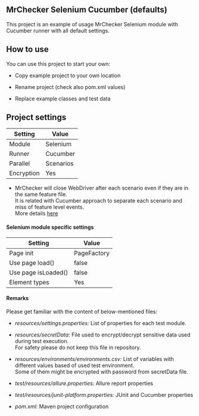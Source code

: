 MrChecker Selenium Cucumber (defaults)
-------------------

This project is an example of usage MrChecker Selenium module with Cucumber runner with all default settings.

## How to use

You can use this project to start your own:

* Copy example project to your own location

* Rename project (check also pom.xml values)

* Replace example classes and test data

## Project settings

| Setting    | Value     |
|------------|-----------|
| Module     | Selenium  |
| Runner     | Cucumber  |
| Parallel   | Scenarios |
| Encryption | Yes       |

* MrChecker will close WebDriver after each scenario even if they are in the same feature file. \
  It is related with Cucumber approach to separate each scenario and miss of feature level events. \
  More details [here](https://github.com/cucumber/cucumber-jvm/issues/2702)

#### Selenium module specific settings

| Setting             | Value       |  
|---------------------|-------------|
| Page init           | PageFactory | 
| Use page load()     | false       |  
| Use page isLoaded() | false       | 
| Element types       | Yes         |

#### Remarks

Please get familiar with the content of below-mentioned files:

* *resources/settings.properties:* List of properties for each test module.

* *resources/secretData:* File used to encrypt/decrypt sensitive data used during test execution. \
  For safety please do not keep this file in repository.

* *resources/environments/environments.csv:* List of variables with different values based of used test environment. \
  Some of them might be encrypted with password from secretData file.

* *test/resources/allure.properties:* Allure report properties

* *test/resources/junit-platform.properties:* JUnit and Cucumber properties

* *pom.xml:* Maven project configuration